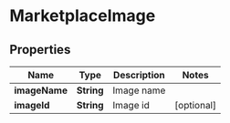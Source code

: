 
# MarketplaceImage

## Properties
Name | Type | Description | Notes
------------ | ------------- | ------------- | -------------
**imageName** | **String** | Image name | 
**imageId** | **String** | Image id |  [optional]



